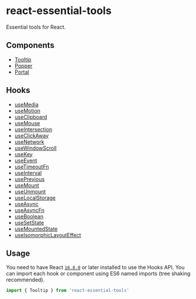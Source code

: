 # react-essential-tools

Essential tools for React.

## Components

* [Tooltip](./src/components/Tooltip)
* [Popper](./src/components/Popper)
* [Portal](./src/components/Portal)

## Hooks

* [useMedia](./src/hooks/useMedia)
* [useMotion](./src/hooks/useMotion)
* [useClipboard](./src/hooks/useClipboard)
* [useMouse](./src/hooks/useMouse)
* [useIntersection](./src/hooks/useIntersection)
* [useClickAway](./src/hooks/useClickAway)
* [useNetwork](./src/hooks/useNetwork)
* [useWindowScroll](./src/hooks/useWindowScroll)
* [useKey](./src/hooks/useKey)
* [useEvent](./src/hooks/useEvent)
* [useTimeoutFn](./src/hooks/useTimeoutFn)
* [useInterval](./src/hooks/useInterval)
* [usePrevious](./src/hooks/usePrevious)
* [useMount](./src/hooks/useMount)
* [useUnmount](./src/hooks/useUnmount)
* [useLocalStorage](./src/hooks/useLocalStorage)
* [useAsync](./src/hooks/useAsync)
* [useAsyncFn](./src/hooks/useAsyncFn)
* [useBoolean](./src/hooks/useBoolean)
* [useSetState](./src/hooks/useSetState)
* [useMountedState](./src/hooks/useMountedState)
* [useIsomorphicLayoutEffect](./src/hooks/useIsomorphicLayoutEffect)

## Usage

You need to have React [`16.8.0`](https://reactjs.org/blog/2019/02/06/react-v16.8.0.html) or later installed to use the Hooks API. You can import each hook or component using ES6 named imports (tree shaking recommended).

```js
import { Tooltip } from 'react-essential-tools'
```
